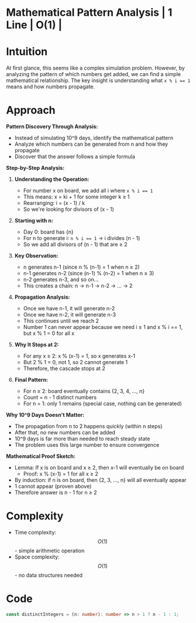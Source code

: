 # Mathematical Pattern Analysis | 1 Line | O(1) |

# Intuition
At first glance, this seems like a complex simulation problem. However, by analyzing the pattern of which numbers get added, we can find a simple mathematical relationship. The key insight is understanding what `x % i == 1` means and how numbers propagate.

# Approach
**Pattern Discovery Through Analysis:**
- Instead of simulating 10^9 days, identify the mathematical pattern
- Analyze which numbers can be generated from n and how they propagate
- Discover that the answer follows a simple formula

**Step-by-Step Analysis:**

1. **Understanding the Operation:**
   - For number x on board, we add all i where `x % i == 1`
   - This means: x = ki + 1 for some integer k ≥ 1
   - Rearranging: i = (x - 1) / k
   - So we're looking for divisors of (x - 1)

2. **Starting with n:**
   - Day 0: board has {n}
   - For n to generate i: `n % i == 1` → i divides (n - 1)
   - So we add all divisors of (n - 1) that are ≥ 2

3. **Key Observation:**
   - n generates n-1 (since n % (n-1) = 1 when n ≥ 2)
   - n-1 generates n-2 (since (n-1) % (n-2) = 1 when n ≥ 3)
   - n-2 generates n-3, and so on...
   - This creates a chain: n → n-1 → n-2 → ... → 2

4. **Propagation Analysis:**
   - Once we have n-1, it will generate n-2
   - Once we have n-2, it will generate n-3
   - This continues until we reach 2
   - Number 1 can never appear because we need i ≥ 1 and x % i == 1, but x % 1 = 0 for all x

5. **Why It Stops at 2:**
   - For any x ≥ 2: x % (x-1) = 1, so x generates x-1
   - But 2 % 1 = 0, not 1, so 2 cannot generate 1
   - Therefore, the cascade stops at 2

6. **Final Pattern:**
   - For n ≥ 2: board eventually contains {2, 3, 4, ..., n}
   - Count = n - 1 distinct numbers
   - For n = 1: only 1 remains (special case, nothing can be generated)

**Why 10^9 Days Doesn't Matter:**
- The propagation from n to 2 happens quickly (within n steps)
- After that, no new numbers can be added
- 10^9 days is far more than needed to reach steady state
- The problem uses this large number to ensure convergence

**Mathematical Proof Sketch:**
- Lemma: If x is on board and x ≥ 2, then x-1 will eventually be on board
  - Proof: x % (x-1) = 1 for all x ≥ 2
- By induction: if n is on board, then {2, 3, ..., n} will all eventually appear
- 1 cannot appear (proven above)
- Therefore answer is n - 1 for n ≥ 2

# Complexity
- Time complexity: $$O(1)$$ - simple arithmetic operation
- Space complexity: $$O(1)$$ - no data structures needed

# Code
```typescript
const distinctIntegers = (n: number): number => n > 1 ? n - 1 : 1;
```